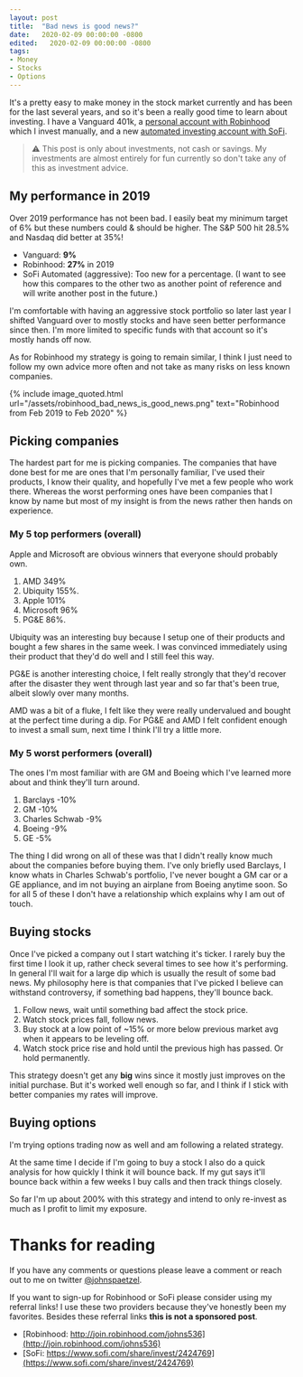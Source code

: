 ```yaml
---
layout: post
title:  "Bad news is good news?"
date:   2020-02-09 00:00:00 -0800
edited:   2020-02-09 00:00:00 -0800
tags:
- Money
- Stocks
- Options
---
```


It's a pretty easy to make money in the stock market currently and has been for the last several years, and so it's been a really good time to learn about investing. I have a Vanguard 401k, a [personal account with Robinhood](http://join.robinhood.com/johns536) which I invest manually, and a new [automated investing account with SoFi](https://www.sofi.com/share/invest/2424769).

> ⚠️ This post is only about investments, not cash or savings. My investments are almost entirely for fun currently so don't take any of this as investment advice.

## My performance in 2019
Over 2019 performance has not been bad. I easily beat my minimum target of 6% but these numbers could & should be higher. The S&P 500 hit 28.5% and Nasdaq did better at 35%!
* Vanguard: **9%**
* Robinhood: **27%** in 2019
* SoFi Automated (aggressive): Too new for a percentage. (I want to see how this compares to the other two as another point of reference and will write another post in the future.)

I'm comfortable with having an aggressive stock portfolio so later last year I shifted Vanguard over to mostly stocks and have seen better performance since then. I'm more limited to specific funds with that account so it's mostly hands off now.

As for Robinhood my strategy is going to remain similar, I think I just need to follow my own advice more often and not take as many risks on less known companies.

{% include image_quoted.html url="/assets/robinhood_bad_news_is_good_news.png" text="Robinhood from Feb 2019 to Feb 2020" %}

## Picking companies
The hardest part for me is picking companies. The companies that have done best for me are ones that I'm personally familiar, I've used their products, I know their quality, and hopefully I've met a few people who work there. Whereas the worst performing ones have been companies that I know by name but most of my insight is from the news rather then hands on experience.

### My 5 top performers (overall)
Apple and Microsoft are obvious winners that everyone should probably own.

1. AMD 349%
2. Ubiquity 155%. 
3. Apple 101%
4. Microsoft 96%
5. PG&E 86%. 

Ubiquity was an interesting buy because I setup one of their products and bought a few shares in the same week. I was convinced immediately using their product that they'd do well and I still feel this way.

PG&E is another interesting choice, I felt really strongly that they'd recover after the disaster they went through last year and so far that's been true, albeit slowly over many months.

AMD was a bit of a fluke, I felt like they were really undervalued and bought at the perfect time during a dip. For PG&E and AMD I felt confident enough to invest a small sum, next time I think I'll try a little more. 

### My 5 worst performers (overall)
The ones I'm most familiar with are GM and Boeing which I've learned more about and think they'll turn around.

1. Barclays -10%
2. GM -10%
3. Charles Schwab -9%
4. Boeing -9%
5. GE -5%

The thing I did wrong on all of these was that I didn't really know much about the companies before buying them. I've only briefly used Barclays, I know whats in Charles Schwab's portfolio, I've never bought a GM car or a GE appliance, and im not buying an airplane from Boeing anytime soon. So for all 5 of these I don't have a relationship which explains why I am out of touch. 

## Buying stocks
Once I've picked a company out I start watching it's ticker. I rarely buy the first time I look it up, rather check several times to see how it's performing. In general I'll wait for a large dip which is usually the result of some bad news. My philosophy here is that companies that I've picked I believe can withstand controversy, if something bad happens, they'll bounce back.

1. Follow news, wait until something bad affect the stock price.
2. Watch stock prices fall, follow news.
3. Buy stock at a low point of ~15% or more below previous market avg when it appears to be leveling off.
4. Watch stock price rise and hold until the previous high has passed. Or hold permanently.

This strategy doesn't get any **big** wins since it mostly just improves on the initial purchase. But it's worked well enough so far, and I think if I stick with better companies my rates will improve.

## Buying options

I'm trying options trading now as well and am following a related strategy.

At the same time I decide if I'm going to buy a stock I also do a quick analysis for how quickly I think it will bounce back. If my gut says it'll bounce back within a few weeks I buy calls and then track things closely.

So far I'm up about 200% with this strategy and intend to only re-invest as much as I profit to limit my exposure.

# Thanks for reading

If you have any comments or questions please leave a comment or reach out to me on twitter [@johnspaetzel](https://twitter.com/johnspaetzel). 

If you want to sign-up for Robinhood or SoFi please consider using my referral links! I use these two providers because they've honestly been my favorites. Besides these referral links **this is not a sponsored post**.
* [Robinhood: http://join.robinhood.com/johns536](http://join.robinhood.com/johns536)
* [SoFi: https://www.sofi.com/share/invest/2424769](https://www.sofi.com/share/invest/2424769)